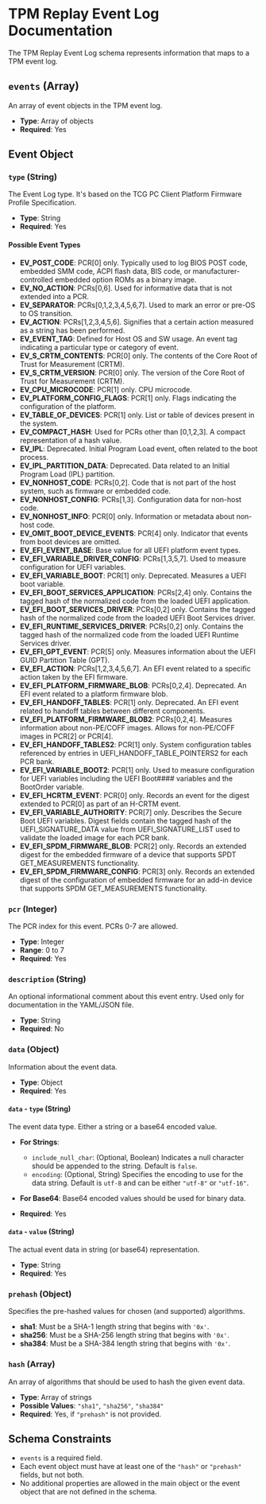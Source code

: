 # TPM Replay Event Log Documentation

The TPM Replay Event Log schema represents information that maps to a TPM event log.

## `events` (Array)

An array of event objects in the TPM event log.

- **Type**: Array of objects
- **Required**: Yes

## Event Object

### `type` (String)

The Event Log type. It's based on the TCG PC Client Platform Firmware Profile Specification.

- **Type**: String
- **Required**: Yes

#### Possible Event Types

- **EV_POST_CODE**: PCR[0] only. Typically used to log BIOS POST code, embedded SMM code, ACPI flash data, BIS code, or
  manufacturer-controlled embedded option ROMs as a binary image.
- **EV_NO_ACTION**: PCRs[0,6]. Used for informative data that is not extended into a PCR.
- **EV_SEPARATOR**: PCRs[0,1,2,3,4,5,6,7]. Used to mark an error or pre-OS to OS transition.
- **EV_ACTION**: PCRs[1,2,3,4,5,6]. Signifies that a certain action measured as a string has been performed.
- **EV_EVENT_TAG**: Defined for Host OS and SW usage. An event tag indicating a particular type or category of event.
- **EV_S_CRTM_CONTENTS**: PCR[0] only. The contents of the Core Root of Trust for Measurement (CRTM).
- **EV_S_CRTM_VERSION**: PCR[0] only. The version of the Core Root of Trust for Measurement (CRTM).
- **EV_CPU_MICROCODE**: PCR[1] only. CPU microcode.
- **EV_PLATFORM_CONFIG_FLAGS**: PCR[1] only. Flags indicating the configuration of the platform.
- **EV_TABLE_OF_DEVICES**: PCR[1] only. List or table of devices present in the system.
- **EV_COMPACT_HASH**: Used for PCRs other than [0,1,2,3]. A compact representation of a hash value.
- **EV_IPL**: Deprecated. Initial Program Load event, often related to the boot process.
- **EV_IPL_PARTITION_DATA**: Deprecated. Data related to an Initial Program Load (IPL) partition.
- **EV_NONHOST_CODE**: PCRs[0,2]. Code that is not part of the host system, such as firmware or embedded code.
- **EV_NONHOST_CONFIG**: PCRs[1,3]. Configuration data for non-host code.
- **EV_NONHOST_INFO**: PCR[0] only. Information or metadata about non-host code.
- **EV_OMIT_BOOT_DEVICE_EVENTS**: PCR[4] only. Indicator that events from boot devices are omitted.
- **EV_EFI_EVENT_BASE**: Base value for all UEFI platform event types.
- **EV_EFI_VARIABLE_DRIVER_CONFIG**: PCRs[1,3,5,7]. Used to measure configuration for UEFI variables.
- **EV_EFI_VARIABLE_BOOT**: PCR[1] only. Deprecated. Measures a UEFI boot variable.
- **EV_EFI_BOOT_SERVICES_APPLICATION**: PCRs[2,4] only. Contains the tagged hash of the normalized code from the loaded
  UEFI application.
- **EV_EFI_BOOT_SERVICES_DRIVER**: PCRs[0,2] only. Contains the tagged hash of the normalized code from the loaded UEFI
  Boot Services driver.
- **EV_EFI_RUNTIME_SERVICES_DRIVER**: PCRs[0,2] only. Contains the tagged hash of the normalized code from the loaded
  UEFI Runtime Services driver.
- **EV_EFI_GPT_EVENT**: PCR[5] only. Measures information about the UEFI GUID Partition Table (GPT).
- **EV_EFI_ACTION**: PCRs[1,2,3,4,5,6,7]. An EFI event related to a specific action taken by the EFI firmware.
- **EV_EFI_PLATFORM_FIRMWARE_BLOB**: PCRs[0,2,4]. Deprecated. An EFI event related to a platform firmware blob.
- **EV_EFI_HANDOFF_TABLES**: PCR[1] only. Deprecated. An EFI event related to handoff tables between different
  components.
- **EV_EFI_PLATFORM_FIRMWARE_BLOB2**: PCRs[0,2,4]. Measures information about non-PE/COFF images. Allows for
  non-PE/COFF images in PCR[2] or PCR[4].
- **EV_EFI_HANDOFF_TABLES2**: PCR[1] only. System configuration tables referenced by entries in
  UEFI_HANDOFF_TABLE_POINTERS2 for each PCR bank.
- **EV_EFI_VARIABLE_BOOT2**: PCR[1] only. Used to measure configuration for UEFI variables including the UEFI Boot####
  variables and the BootOrder variable.
- **EV_EFI_HCRTM_EVENT**: PCR[0] only. Records an event for the digest extended to PCR[0] as part of an H-CRTM event.
- **EV_EFI_VARIABLE_AUTHORITY**: PCR[7] only. Describes the Secure Boot UEFI variables. Digest fields contain the
  tagged hash of the UEFI_SIGNATURE_DATA value from UEFI_SIGNATURE_LIST used to validate the loaded image for each PCR
  bank.
- **EV_EFI_SPDM_FIRMWARE_BLOB**: PCR[2] only. Records an extended digest for the embedded firmware of a device that
  supports SPDT GET_MEASUREMENTS functionality.
- **EV_EFI_SPDM_FIRMWARE_CONFIG**: PCR[3] only. Records an extended digest of the configuration of embedded firmware
  for an add-in device that supports SPDM GET_MEASUREMENTS functionality.

### `pcr` (Integer)

The PCR index for this event. PCRs 0-7 are allowed.

- **Type**: Integer
- **Range**: 0 to 7
- **Required**: Yes

### `description` (String)

An optional informational comment about this event entry. Used only for documentation in the YAML/JSON file.

- **Type**: String
- **Required**: No

### `data` (Object)

Information about the event data.

- **Type**: Object
- **Required**: Yes

#### `data` - `type` (String)

The event data type. Either a string or a base64 encoded value.

- **For Strings**:

  - `include_null_char`: (Optional, Boolean) Indicates a null character should be appended to the string.
    Default is `false`.
  - `encoding`: (Optional, String) Specifies the encoding to use for the data string. Default is `utf-8` and can be
    either `"utf-8"` or `"utf-16"`.

- **For Base64**: Base64 encoded values should be used for binary data.

- **Required**: Yes

#### `data` - `value` (String)

The actual event data in string (or base64) representation.

- **Type**: String
- **Required**: Yes

### `prehash` (Object)

Specifies the pre-hashed values for chosen (and supported) algorithms.

- **sha1**: Must be a SHA-1 length string that begins with `'0x'`.
- **sha256**: Must be a SHA-256 length string that begins with `'0x'`.
- **sha384**: Must be a SHA-384 length string that begins with `'0x'`.

### `hash` (Array)

An array of algorithms that should be used to hash the given event data.

- **Type**: Array of strings
- **Possible Values**: `"sha1"`, `"sha256"`, `"sha384"`
- **Required**: Yes, if `"prehash"` is not provided.

## Schema Constraints

- `events` is a required field.
- Each event object must have at least one of the `"hash"` or `"prehash"` fields, but not both.
- No additional properties are allowed in the main object or the event object that are not defined in the schema.

